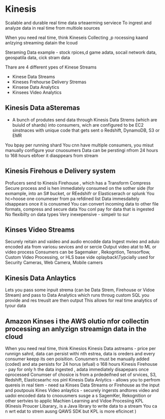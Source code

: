 # Kinesis

Scalable and durable real time data srteaerming serviece
To ingrest and analyze data in real time from multiole sources

When you need real time, think Kineseis
Collecting ,p rocessing kaand anlzying streaming datain the lcoud

Steraming Data example - stock rpices,d game adata, socail network data, geospatila data, cick stram data

Thare are 4 different ypes of Kinese Streams
 - Kinese Data Streams
 - Kineses Frehourse Delivery Stremas
 - Kinsese Data Analytics
 - Kinsees Video Analytics


## Kinesis Data aSteremas
- A bunch of produtes send data through Kinesis Data Strems (which are buiuld of shards) into consumers, wich are configured to be EC2 sinstnaces with unique code that gets sent o  Redshift, DynamoDB, S3 or EMR

You bpay per running shard
You cnn have multiple consumers, you misut manually configure your cnuosumers
Data can be perstingi nfrom 24 hours to 168 hours ebfoer it diasppears from stream

## Kinesis Firehous e Delivery system
Profucers send to Kinesis Firehouse , which has a Transform Compress Secure process and is hen immediately consumed on the sother side (for exmample, into an S# bucket, or REedshifr or Elasticserach or splunk
You hc=hoose one conumeser from pa refdined list
Data immesdaitely idsappears once it is conusmed
You can convert incoming data to other file formats, compress and secure data
You conl pay for data that is ingested
No flexibilty on data types
Very inexepensive - simpelr to sur

## Kinses Video Streams
Securely reitain and vaideo and audio encodde data
Ingest mvieo and aduio encoded ata from variosu sevices and or sercie
Output video atat to ML or video process
Consumers can be Sagemaker , Rekogntion, Tensorflow, Custom Video Processing, or HLS base vide oplayback\Typcially used for Security Cameras, Web Camera, Mobile camers

## Kinesis Data Anlaytics

Lets you pass some inpuit strema (can be Data Strem, Firehouse or Vidoe Stream) and pass to Data Analytics which runs throug custom SQL you provide and res treuslt are then output
This allows for real time analytics of tyour data


## Amazon Kinses i the AWS olutio nfor collectin processing an anlyzign streamign data in the cloud
When you need real time, think Kinesios
Kinesis Data astreams - price per runnign sahrd, data can persist withi nth estrea, data is oreders and every consumer keepp its oen poisition. Conusmers must be manually added (coded) and ata persists for 24 horus (efual) o 168 hours
Kinesis Firehouse - pay for only h the data ingested , adata immediately disapepars once oprocessed
Conumser of chosice is from a prdedeifned set of srvices, S3, Redshift, Elasticsearhc ros pinl
Kinesis Data Anlytics - allows you to perfrom quereis in real tiem - need sa Kinses Data Streams or Firehouse as the input and poutpouis
Kines Video anlaytics - securely ingersts andtores video and uadoi encoded data to cnoousmers susge a s SagemKer, Rekognition or other sertvies to applic Machien Learning and Vidoe Procesiing
KPL (Kinesis Proucer Libarary_ is a Java library to write data to a stream
You ca n wrt edat to strem ausng QAWS SDK but KPL is more eficincet
)